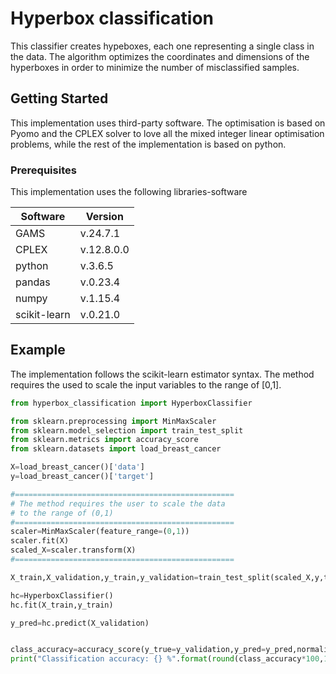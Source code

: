 # Hyperbox classification

This classifier creates hypeboxes, each one representing a single class in the data. The algorithm optimizes the coordinates and dimensions of the hyperboxes in order to minimize the number of misclassified samples.

## Getting Started
This implementation uses third-party software. The optimisation is based on Pyomo and the CPLEX solver to love all the mixed integer linear optimisation problems, while the rest of the implementation is based on python.

### Prerequisites

This implementation uses the following libraries-software

|Software|Version
|--------|-------
|GAMS    |v.24.7.1
|CPLEX|v.12.8.0.0
|python|v.3.6.5
|pandas|v.0.23.4
|numpy|v.1.15.4
|scikit-learn|v.0.21.0


## Example

The implementation follows the scikit-learn estimator syntax. The method requires the used to scale the input variables to the range of [0,1].

```python
from hyperbox_classification import HyperboxClassifier

from sklearn.preprocessing import MinMaxScaler
from sklearn.model_selection import train_test_split
from sklearn.metrics import accuracy_score
from sklearn.datasets import load_breast_cancer

X=load_breast_cancer()['data']
y=load_breast_cancer()['target']

#=================================================
# The method requires the user to scale the data
# to the range of (0,1)
#=================================================
scaler=MinMaxScaler(feature_range=(0,1))
scaler.fit(X)
scaled_X=scaler.transform(X)
#=================================================

X_train,X_validation,y_train,y_validation=train_test_split(scaled_X,y,test_size=0.2,random_state=1)

hc=HyperboxClassifier()
hc.fit(X_train,y_train)

y_pred=hc.predict(X_validation)


class_accuracy=accuracy_score(y_true=y_validation,y_pred=y_pred,normalize=True)
print("Classification accuracy: {} %".format(round(class_accuracy*100,1)))
```
